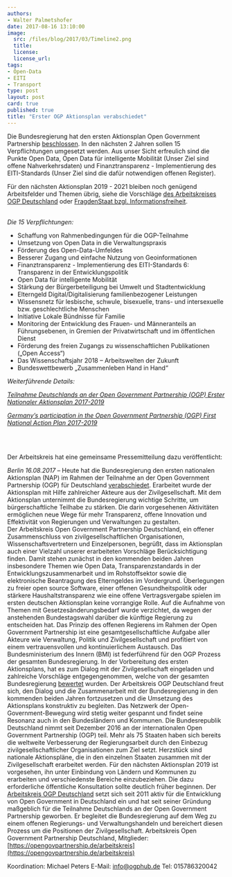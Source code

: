 ```yaml
---
authors: 
- Walter Palmetshofer
date: 2017-08-16 13:10:00
image:
  src: /files/blog/2017/03/Timeline2.png
  title: 
  license:
  license_url: 
tags:
- Open-Data
- EITI
- Transport
type: post
layout: post
card: true
published: true
title: "Erster OGP Aktionsplan verabschiedet" 
---
```


Die Bundesregierung hat den ersten Aktionsplan Open Government Partnership [beschlossen](http://www.bmi.bund.de/SharedDocs/Pressemitteilungen/DE/2017/08/ogp-aktionsplan.html).
In den nächsten 2 Jahren sollen 15 Verpflichtungen umgesetzt werden. Aus unser Sicht erfreulich sind die Punkte Open Data, 
Open Data für intelligente Mobilität (Unser Ziel sind offene Nahverkehrsdaten) und Finanztransparenz - Implementierung des EITI-Standards (Unser Ziel sind die dafür notwendigen offenen Register).

Für den nächsten Aktionsplan 2019 - 2021 bleiben noch genügend Arbeitsfelder und Themen übrig, siehe die Vorschläge [des Arbeitskreises OGP Deutschland](https://opengovpartnership.de/files/2017/05/170323_Zivilgesellschaftliche_Empfehlungen_NAP_OGP.pdf) oder [FragdenStaat bzgl. Informationsfreiheit](http://blog.fragdenstaat.de/2017/ogp-ifg/).

<br><i>
Die 15 Verpflichtungen:</i>

 - Schaffung von Rahmenbedingungen für die OGP-Teilnahme 
 - Umsetzung von Open Data in die Verwaltungspraxis
 - Förderung des Open-Data-Umfeldes
 - Besserer Zugang und einfache Nutzung von Geoinformationen
 - Finanztransparenz - Implementierung des EITI-Standards  6: Transparenz in der Entwicklungspolitik 
 - Open Data für intelligente Mobilität 
 - Stärkung der Bürgerbeteiligung bei Umwelt und Stadtentwicklung
 - Elterngeld Digital/Digitalisierung familienbezogener Leistungen 
 - Wissensnetz für lesbische, schwule, bisexuelle, trans- und intersexuelle bzw. geschlechtliche Menschen 
 - Initiative Lokale Bündnisse für Familie 
 - Monitoring der Entwicklung des Frauen- und Männeranteils an Führungsebenen, in Gremien der Privatwirtschaft und im öffentlichen Dienst 
 - Förderung des freien Zugangs zu wissenschaftlichen Publikationen („Open Access“) 
 - Das Wissenschaftsjahr 2018 – Arbeitswelten der Zukunft
 - Bundeswettbewerb „Zusammenleben Hand in Hand“ 


<i>Weiterführende Details:</i>

<i>[Teilnahme Deutschlands an der Open Government Partnership (OGP) Erster Nationaler Aktionsplan 2017-2019]( https://www.bmi.bund.de/SharedDocs/Downloads/DE/Themen/ModerneVerwaltung-OeffentlicherDienst/OpenGovernment/ogp-aktionsplan.pdf?__blob=publicationFile)</i>

<i>[Germany’s participation in the Open Government Partnership (OGP) First National Action Plan 2017-2019](http://www.bmi.bund.de/SharedDocs/Downloads/EN/Broschueren/2017/ogp-aktionsplan-en.pdf?__blob=publicationFile)</i>

<br>
<br>

Der Arbeitskreis hat eine gemeinsame Pressemitteilung dazu veröffentlicht:

<i>Berlin 16.08.2017</i> – Heute hat die Bundesregierung den ersten nationalen Aktionsplan (NAP) im Rahmen der Teilnahme an der Open Government Partnership (OGP) für Deutschland [verabschiedet](http://www.bmi.bund.de/SharedDocs/Pressemitteilungen/DE/2017/08/ogp-aktionsplan.html). Erarbeitet wurde der Aktionsplan mit Hilfe zahlreicher Akteure aus der Zivilgesellschaft. Mit dem Aktionsplan unternimmt die Bundesregierung wichtige Schritte, um bürgerschaftliche Teilhabe zu stärken. Die darin vorgesehenen Aktivitäten ermöglichen neue Wege für mehr Transparenz, offene Innovation und Effektivität von Regierungen und Verwaltungen zu gestalten.   
Der Arbeitskreis Open Government Partnership Deutschland, ein offener Zusammenschluss von zivilgesellschaftlichen Organisationen, Wissenschaftsvertretern und Einzelpersonen, begrüßt, dass im Aktionsplan auch einer Vielzahl unserer erarbeiteten Vorschläge Berücksichtigung finden. Damit stehen zunächst in den kommenden beiden Jahren insbesondere Themen wie Open Data, Transparenzstandards in der Entwicklungszusammenarbeit und im Rohstoffsektor sowie die elektronische Beantragung des Elterngeldes im Vordergrund. Überlegungen zu freier open source Software, einer offenen Gesundheitspolitik oder stärkere Haushaltstransparenz wie eine offene Vertragsvergabe spielen im ersten deutschen Aktionsplan keine vorrangige Rolle. Auf die Aufnahme von Themen mit Gesetzesänderungsbedarf wurde verzichtet, da wegen der anstehenden Bundestagswahl darüber die künftige Regierung zu entscheiden hat.
Das Prinzip des offenen Regierens im Rahmen der Open Government Partnership ist eine gesamtgesellschaftliche Aufgabe aller Akteure wie Verwaltung, Politik und Zivilgesellschaft und profitiert von einem vertrauensvollen und kontinuierlichem Austausch. Das Bundesministerium des Innern (BMI) ist federführend für den OGP Prozess der gesamten Bundesregierung. In der Vorbereitung des ersten Aktionsplans, hat es zum Dialog mit der Zivilgesellschaft eingeladen und zahlreiche Vorschläge entgegengenommen, welche von der gesamten Bundesregierung [bewertet](https://opengovpartnership.de/2017/06/bmi-bewertung-der-zivilgesellschaftlichen-empfehlungen-fuer-den-nationalen-aktionsplan-ogp/) wurden. Der Arbeitskreis OGP Deutschland freut sich, den Dialog und die Zusammenarbeit mit der Bundesregierung in den kommenden beiden Jahren fortzusetzen und die Umsetzung des Aktionsplans konstruktiv zu begleiten. Das Netzwerk der Open-Government-Bewegung wird stetig weiter gespannt und findet seine Resonanz auch in den Bundesländern und Kommunen.
Die Bundesrepublik Deutschland nimmt seit Dezember 2016 an der internationalen Open Government Partnership (OGP) teil. Mehr als 75 Staaten haben sich bereits die weltweite Verbesserung der Regierungsarbeit durch den Einbezug zivilgesellschaftlicher Organisationen zum Ziel setzt. Herzstück sind nationale Aktionspläne, die in den einzelnen Staaten zusammen mit der Zivilgesellschaft erarbeitet werden. Für den nächsten Aktionsplan 2019 ist vorgesehen, ihn unter Einbindung von Ländern und Kommunen zu erarbeiten und verschiedenste Bereiche einzubeziehen. Die dazu erforderliche öffentliche Konsultation sollte deutlich früher beginnen.
Der [Arbeitskreis OGP  Deutschland](https://opengovpartnership.de/) setzt sich seit 2011 aktiv für die Entwicklung von Open Government in Deutschland ein und hat seit seiner Gründung maßgeblich für die Teilnahme Deutschlands an der Open Government Partnership geworben. Er begleitet die Bundesregierung auf dem Weg zu einem offenen Regierungs- und Verwaltungshandeln und bereichert diesen Prozess um die Positionen der Zivilgesellschaft. 
Arbeitskreis Open Government Partnership Deutschland, Mitglieder: [https://opengovpartnership.de/arbeitskreis](https://opengovpartnership.de/arbeitskreis)

Koordination: Michael Peters E-Mail: info@ogphub.de Tel: 015786320042

